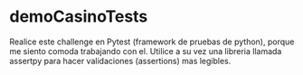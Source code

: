 # demoCasinoTests

Realice este challenge en Pytest (framework de pruebas de python), porque me siento comoda trabajando con el.  Utilice a su vez una libreria llamada assertpy para hacer validaciones (assertions) mas legibles.

